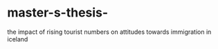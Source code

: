 # master-s-thesis-
the impact of rising tourist numbers on attitudes towards immigration in iceland
